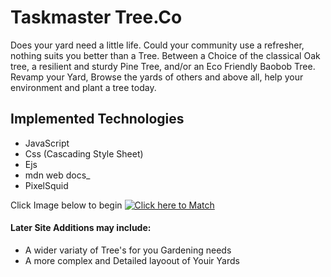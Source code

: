 # Taskmaster Tree.Co

Does your yard need a little life. Could your community use a refresher, nothing suits you better than a Tree. Between a Choice of the classical Oak tree, a resilient and sturdy Pine Tree, and/or an Eco Friendly
Baobob Tree. Revamp your Yard, Browse the yards of others and above all, help your environment and plant
a tree today.

## Implemented Technologies

- JavaScript
- Css (Cascading Style Sheet)
- Ejs
- mdn web docs_
- PixelSquid

Click Image below to begin
[![Click here to Match](images/disc.png
)](https://bybrandon.github.io/Concentration-Project/)

#### Later Site Additions may include:

- A wider variaty of Tree's for you Gardening needs
- A more complex and Detailed layoout of Youir Yards